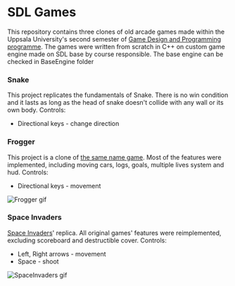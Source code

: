 # SDL Games
This repository contains three clones of old arcade games made within the Uppsala University's second semester of [Game Design and Programming programme](https://www.uu.se/en/admissions/bachelor/programme/?pKod=HSP1K). The games were written from scratch in C++ on custom game engine made on SDL base by course responsible. The base engine can be checked in BaseEngine folder

### Snake
This project replicates the fundamentals of Snake. There is no win condition and it lasts as long as the head of snake doesn't collide with any wall or its own body. 
Controls: 
* Directional keys - change direction

### Frogger
This project is a clone of [the same name game](https://youtu.be/WNrz9_Fe-Us). Most of the features were implemented, including moving cars, logs, goals, multiple lives system and hud. 
Controls: 
* Directional keys - movement

![Frogger gif][1]

### Space Invaders
[Space Invaders](https://youtu.be/MU4psw3ccUI)' replica. All original games' features were reimplemented, excluding scoreboard and destructible cover. 
Controls: 
* Left, Right arrows - movement
* Space - shoot

![SpaceInvaders gif][2]

[1]: https://i.imgur.com/b5WUL56.gif "Frogger"
[2]: https://i.imgur.com/KqlDjwn.gif "Space Invaders"

